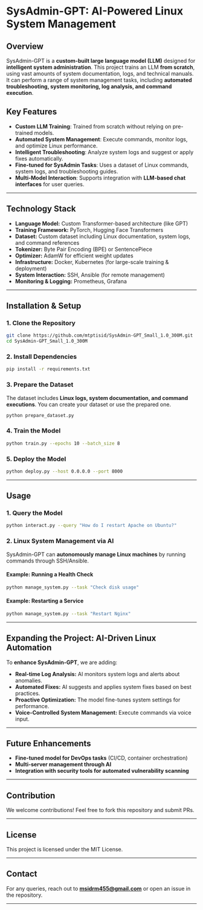 # SysAdmin-GPT: AI-Powered Linux System Management

## Overview
SysAdmin-GPT is a **custom-built large language model (LLM)** designed for **intelligent system administration**. This project trains an LLM **from scratch**, using vast amounts of system documentation, logs, and technical manuals. It can perform a range of system management tasks, including **automated troubleshooting, system monitoring, log analysis, and command execution**.

## Key Features
- **Custom LLM Training**: Trained from scratch without relying on pre-trained models.
- **Automated System Management**: Execute commands, monitor logs, and optimize Linux performance.
- **Intelligent Troubleshooting**: Analyze system logs and suggest or apply fixes automatically.
- **Fine-tuned for SysAdmin Tasks**: Uses a dataset of Linux commands, system logs, and troubleshooting guides.
- **Multi-Model Interaction**: Supports integration with **LLM-based chat interfaces** for user queries.

---

## Technology Stack
- **Language Model:** Custom Transformer-based architecture (like GPT)
- **Training Framework:** PyTorch, Hugging Face Transformers
- **Dataset:** Custom dataset including Linux documentation, system logs, and command references
- **Tokenizer:** Byte Pair Encoding (BPE) or SentencePiece
- **Optimizer:** AdamW for efficient weight updates
- **Infrastructure:** Docker, Kubernetes (for large-scale training & deployment)
- **System Interaction:** SSH, Ansible (for remote management)
- **Monitoring & Logging:** Prometheus, Grafana

---

## Installation & Setup
### 1. Clone the Repository
```bash
git clone https://github.com/mtptisid/SysAdmin-GPT_Small_1.0_300M.git
cd SysAdmin-GPT_Small_1.0_300M
```

### 2. Install Dependencies
```bash
pip install -r requirements.txt
```

### 3. Prepare the Dataset
The dataset includes **Linux logs, system documentation, and command executions**. You can create your dataset or use the prepared one.
```bash
python prepare_dataset.py
```

### 4. Train the Model
```bash
python train.py --epochs 10 --batch_size 8
```

### 5. Deploy the Model
```bash
python deploy.py --host 0.0.0.0 --port 8000
```

---

## Usage
### 1. Query the Model
```bash
python interact.py --query "How do I restart Apache on Ubuntu?"
```

### 2. Linux System Management via AI
SysAdmin-GPT can **autonomously manage Linux machines** by running commands through SSH/Ansible.

#### Example: Running a Health Check
```bash
python manage_system.py --task "Check disk usage"
```
#### Example: Restarting a Service
```bash
python manage_system.py --task "Restart Nginx"
```

---

## Expanding the Project: AI-Driven Linux Automation
To **enhance SysAdmin-GPT**, we are adding:
- **Real-time Log Analysis:** AI monitors system logs and alerts about anomalies.
- **Automated Fixes:** AI suggests and applies system fixes based on best practices.
- **Proactive Optimization:** The model fine-tunes system settings for performance.
- **Voice-Controlled System Management:** Execute commands via voice input.

---

## Future Enhancements
- **Fine-tuned model for DevOps tasks** (CI/CD, container orchestration)
- **Multi-server management through AI**
- **Integration with security tools for automated vulnerability scanning**

---

## Contribution
We welcome contributions! Feel free to fork this repository and submit PRs.

---

## License
This project is licensed under the MIT License.

---

## Contact
For any queries, reach out to **[msidrm455@gmail.com](mailto:msidrm455@gmail.com)** or open an issue in the repository.

---

